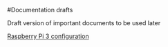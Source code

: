#Documentation drafts

Draft version of important documents to be used later

[Raspberry Pi 3 configuration](Raspberry_Pi_3_installation.md)
